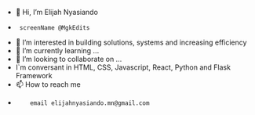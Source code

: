 - 👋 Hi, I’m Elijah Nyasiando
-      screenName @MgkEdits
- 👀 I’m interested in building solutions, systems and increasing efficiency
- 🌱 I’m currently learning ...
- 💞️ I’m looking to collaborate on ...
-  I`m conversant in HTML, CSS, Javascript, React, Python and Flask Framework
- 📫 How to reach me
-         email elijahnyasiando.mn@gmail.com

<!---
mgkEdits/mgkEdits is a ✨ special ✨ repository because its `README.md` (this file) appears on your GitHub profile.
You can click the Preview link to take a look at your changes.
--->
